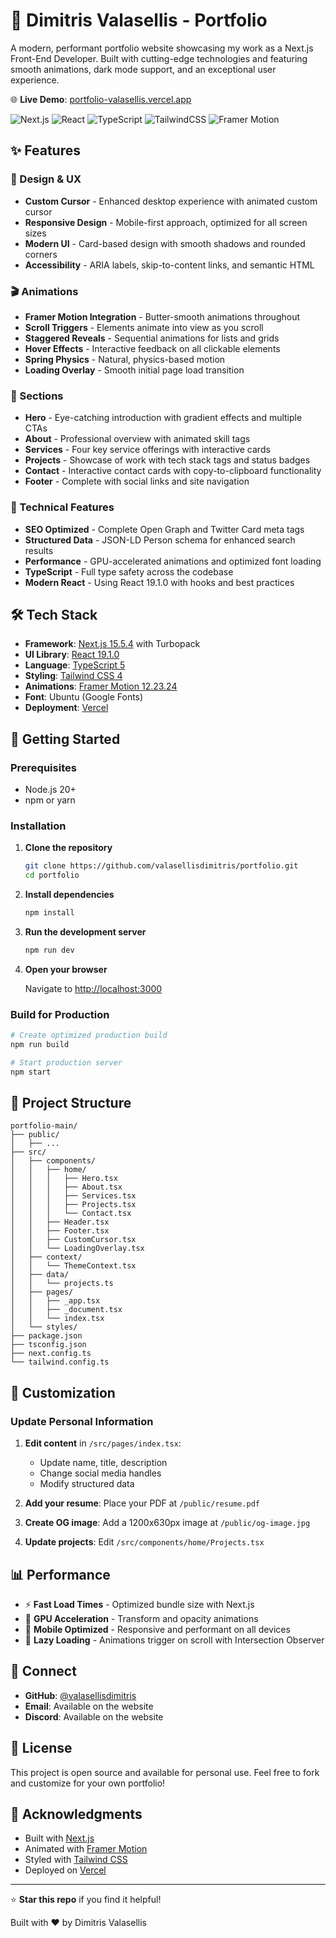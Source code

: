 # 🚀 Dimitris Valasellis - Portfolio

A modern, performant portfolio website showcasing my work as a Next.js Front-End Developer. Built with cutting-edge technologies and featuring smooth animations, dark mode support, and an exceptional user experience.

🌐 **Live Demo**: [portfolio-valasellis.vercel.app](https://portfolio-valasellis.vercel.app)

![Next.js](https://img.shields.io/badge/Next.js-15.5.4-black?style=flat-square&logo=next.js)
![React](https://img.shields.io/badge/React-19.1.0-blue?style=flat-square&logo=react)
![TypeScript](https://img.shields.io/badge/TypeScript-5-blue?style=flat-square&logo=typescript)
![TailwindCSS](https://img.shields.io/badge/TailwindCSS-4-38bdf8?style=flat-square&logo=tailwindcss)
![Framer Motion](https://img.shields.io/badge/Framer_Motion-12.23.24-ff69b4?style=flat-square)

## ✨ Features

### 🎨 Design & UX
- **Custom Cursor** - Enhanced desktop experience with animated custom cursor
- **Responsive Design** - Mobile-first approach, optimized for all screen sizes
- **Modern UI** - Card-based design with smooth shadows and rounded corners
- **Accessibility** - ARIA labels, skip-to-content links, and semantic HTML

### 🎬 Animations
- **Framer Motion Integration** - Butter-smooth animations throughout
- **Scroll Triggers** - Elements animate into view as you scroll
- **Staggered Reveals** - Sequential animations for lists and grids
- **Hover Effects** - Interactive feedback on all clickable elements
- **Spring Physics** - Natural, physics-based motion
- **Loading Overlay** - Smooth initial page load transition

### 📱 Sections
- **Hero** - Eye-catching introduction with gradient effects and multiple CTAs
- **About** - Professional overview with animated skill tags
- **Services** - Four key service offerings with interactive cards
- **Projects** - Showcase of work with tech stack tags and status badges
- **Contact** - Interactive contact cards with copy-to-clipboard functionality
- **Footer** - Complete with social links and site navigation

### 🔧 Technical Features
- **SEO Optimized** - Complete Open Graph and Twitter Card meta tags
- **Structured Data** - JSON-LD Person schema for enhanced search results
- **Performance** - GPU-accelerated animations and optimized font loading
- **TypeScript** - Full type safety across the codebase
- **Modern React** - Using React 19.1.0 with hooks and best practices

## 🛠️ Tech Stack

- **Framework**: [Next.js 15.5.4](https://nextjs.org/) with Turbopack
- **UI Library**: [React 19.1.0](https://react.dev/)
- **Language**: [TypeScript 5](https://www.typescriptlang.org/)
- **Styling**: [Tailwind CSS 4](https://tailwindcss.com/)
- **Animations**: [Framer Motion 12.23.24](https://www.framer.com/motion/)
- **Font**: Ubuntu (Google Fonts)
- **Deployment**: [Vercel](https://vercel.com/)

## 🚀 Getting Started

### Prerequisites

- Node.js 20+ 
- npm or yarn

### Installation

1. **Clone the repository**
   ```bash
   git clone https://github.com/valasellisdimitris/portfolio.git
   cd portfolio
   ```

2. **Install dependencies**
   ```bash
   npm install
   ```

3. **Run the development server**
   ```bash
   npm run dev
   ```

4. **Open your browser**
   
   Navigate to [http://localhost:3000](http://localhost:3000)

### Build for Production

```bash
# Create optimized production build
npm run build

# Start production server
npm start
```

## 📁 Project Structure

```
portfolio-main/
├── public/
│   ├── ...
├── src/
│   ├── components/
│   │   ├── home/
│   │   │   ├── Hero.tsx
│   │   │   ├── About.tsx
│   │   │   ├── Services.tsx
│   │   │   ├── Projects.tsx
│   │   │   └── Contact.tsx
│   │   ├── Header.tsx
│   │   ├── Footer.tsx
│   │   ├── CustomCursor.tsx
│   │   └── LoadingOverlay.tsx
│   ├── context/
│   │   └── ThemeContext.tsx
│   ├── data/
│   │   └── projects.ts
│   ├── pages/
│   │   ├── _app.tsx
│   │   ├── _document.tsx
│   │   └── index.tsx
│   └── styles/
├── package.json
├── tsconfig.json
├── next.config.ts
└── tailwind.config.ts
```

## 🎨 Customization

### Update Personal Information

1. **Edit content** in `/src/pages/index.tsx`:
   - Update name, title, description
   - Change social media handles
   - Modify structured data

2. **Add your resume**: Place your PDF at `/public/resume.pdf`

3. **Create OG image**: Add a 1200x630px image at `/public/og-image.jpg`

4. **Update projects**: Edit `/src/components/home/Projects.tsx`

## 📊 Performance

- ⚡ **Fast Load Times** - Optimized bundle size with Next.js
- 🎯 **GPU Acceleration** - Transform and opacity animations
- 📱 **Mobile Optimized** - Responsive and performant on all devices
- 🔄 **Lazy Loading** - Animations trigger on scroll with Intersection Observer

## 🤝 Connect

- **GitHub**: [@valasellisdimitris](https://github.com/valasellisdimitris)
- **Email**: Available on the website
- **Discord**: Available on the website

## 📄 License

This project is open source and available for personal use. Feel free to fork and customize for your own portfolio!

## 🙏 Acknowledgments

- Built with [Next.js](https://nextjs.org/)
- Animated with [Framer Motion](https://www.framer.com/motion/)
- Styled with [Tailwind CSS](https://tailwindcss.com/)
- Deployed on [Vercel](https://vercel.com/)

---

⭐ **Star this repo** if you find it helpful!

Built with ❤️ by Dimitris Valasellis
